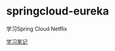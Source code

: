# springcloud-eureka
学习Spring Cloud Netflix

[学习笔记](https://www.notion.so/13669036625163com/Spring-Cloud-Netflix-85666baff94542d58a49df5ec8079cb9)
